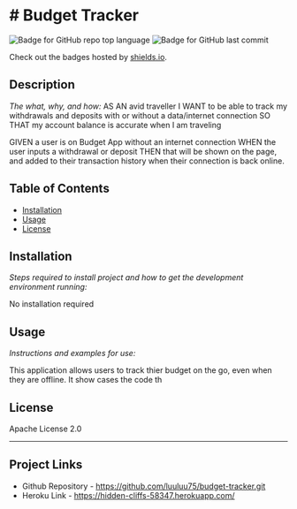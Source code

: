 # # Budget Tracker
   ![Badge for GitHub repo top language](https://img.shields.io/github/languages/top/luuluu75/budget-tracker?style=flat&logo=appveyor) ![Badge for GitHub last commit](https://img.shields.io/github/last-commit/luuluu75/budget-tracker?style=flat&logo=appveyor)
   
   Check out the badges hosted by [shields.io](https://shields.io/).
   
   
   ## Description 
   
   *The what, why, and how:* 
   AS AN avid traveller
   I WANT to be able to track my withdrawals and deposits with or without a data/internet connection
   SO THAT my account balance is accurate when I am traveling
   
   GIVEN a user is on Budget App without an internet connection
   WHEN the user inputs a withdrawal or deposit
   THEN that will be shown on the page, and added to their transaction history when their connection is back online.

   ## Table of Contents
   * [Installation](#installation)
   * [Usage](#usage)
   * [License](#license)
   
   ## Installation
   
   *Steps required to install project and how to get the development environment running:*
   
   No installation required      
   
   ## Usage 
   
   *Instructions and examples for use:*
   
   This application allows users to track thier budget on the go, even when they are offline. It show cases the code th
   
   ## License
   
   Apache License 2.0
   
   ---
   
   ## Project Links

   * Github Repository - https://github.com/luuluu75/budget-tracker.git
   * Heroku Link -  https://hidden-cliffs-58347.herokuapp.com/
